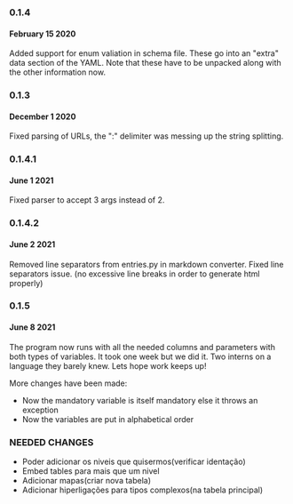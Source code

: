 ### 0.1.4
#### February 15 2020

Added support for enum valiation in schema file. These go into an "extra" data section of the YAML. Note that these have to be unpacked along with the other information now.

### 0.1.3
#### December 1 2020

Fixed parsing of URLs, the ":" delimiter was messing up the string splitting.

### 0.1.4.1
#### June 1 2021

Fixed parser to accept 3 args instead of 2.

### 0.1.4.2
#### June 2 2021

Removed line separators from entries.py in markdown converter.
Fixed line separators issue. (no excessive line breaks in order to generate html properly)

### 0.1.5
#### June 8 2021

The program now runs with all the needed columns and parameters with both types of variables.
It took one week but we did it.
Two interns on a language they barely knew.
Lets hope work keeps up!

More changes have been made:
- Now the mandatory variable is itself mandatory else it throws an exception
- Now the variables are put in alphabetical order

### NEEDED CHANGES

- Poder adicionar os niveis que quisermos(verificar identação)
- Embed tables para mais que um nivel
- Adicionar mapas(criar nova tabela)
- Adicionar hiperligações para tipos complexos(na tabela principal)